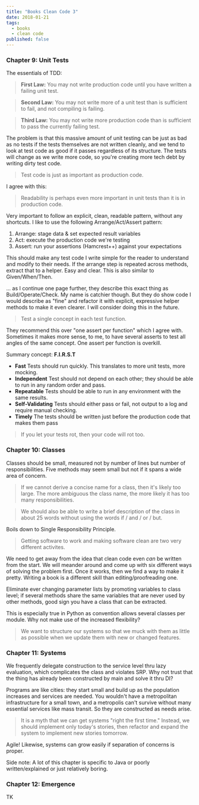 ```yaml
---
title: "Books Clean Code 3"
date: 2018-01-21
tags: 
  - books
  - clean code
published: false
---
```


### Chapter 9: Unit Tests

The essentials of TDD:

> **First Law:** You may not write production code until you have written a failing unit test.

> **Second Law:** You may not write more of a unit test than is sufficient to fail, and not compiling is failing.

> **Third Law:** You may not write more production code than is sufficient to pass the currently failing test.

The problem is that this massive amount of unit testing can be just as bad as no tests if the tests themselves are not written cleanly, and we tend to look at test code as good if it passes regardless of its structure. The tests will change as we write more code, so you're creating more tech debt by writing dirty test code.

> Test code is just as important as production code.

I agree with this:

> Readability is perhaps even more important in unit tests than it is in production code.

Very important to follow an explicit, clean, readable pattern, without any shortcuts. I like to use the following Arrange/Act/Assert pattern:
1) Arrange: stage data & set expected result variables
2) Act: execute the production code we're testing
3) Assert: run your assertions (Hamcrest++) against your expectations

This should make any test code I write simple for the reader to understand and modify to their needs. If the arrange step is repeated across methods, extract that to a helper. Easy and clear. This is also similar to Given/When/Then.

... as I continue one page further, they describe this exact thing as Build/Operate/Check. My name is catchier though. But they do show code I would describe as "fine" and refactor it with explicit, expressive helper methods to make it even clearer. I will consider doing this in the future.

> Test a single concept in each test function.

They recommend this over "one assert per function" which I agree with. Sometimes it makes more sense, to me, to have several asserts to test all angles of the same concept. One assert per function is overkill.

Summary concept: **F.I.R.S.T**

* **Fast** Tests should run quickly. This translates to more unit tests, more mocking.
* **Independent** Test should not depend on each other; they should be able to run in any random order and pass.
* **Repeatable** Tests should be able to run in any environment with the same results.
* **Self-Validating** Tests should either pass or fail, not output to a log and require manual checking.
* **Timely** The tests should be written just before the production code that makes them pass

> If you let your tests rot, then your code will rot too.

### Chapter 10: Classes

Classes should be small, measured not by number of lines but number of responsibilities. Five methods may seem small but not if it spans a wide area of concern.

> If we cannot derive a concise name for a class, then it's likely too large. The more ambiguous the class name, the more likely it has too many responsibilities.

> We should also be able to write a brief description of the class in about 25 words without using the words if / and / or / but.

Boils down to Single Responsibility Principle.

> Getting software to work and making software clean are two very different activites.

We need to get away from the idea that clean code even *can* be written from the start. We will meander around and come up with six different ways of solving the problem first. Once it works, then we find a way to make it pretty. Writing a book is a different skill than editing/proofreading one.

Eliminate ever changing parameter lists by promoting variables to class level; if several methods share the same variables that are never used by other methods, good sign you have a class that can be extracted.

This is especially true in Python as convention allows several classes per module. Why not make use of the increased flexibility?

> We want to structure our systems so that we muck with them as little as possible when we update them with new or changed features.

### Chapter 11: Systems

We frequently delegate construction to the service level thru lazy evaluation, which complicates the class and violates SRP. Why not trust that the thing has already been constructed by main and solve it thru DI?

Programs are like cities: they start small and build up as the population increases and services are needed. You wouldn't have a metropolitan infrastructure for a small town, and a metropolis can't survive without many essential services like mass transit. So they are constructed as needs arise.

> It is a myth that we can get systems "right the first time." Instead, we should implement only today's stories, then refactor and expand the system to implement new stories tomorrow.

Agile! Likewise, systems can grow easily if separation of concerns is proper.

Side note: A lot of this chapter is specific to Java or poorly written/explained or just relatively boring.

### Chapter 12: Emergence

TK
